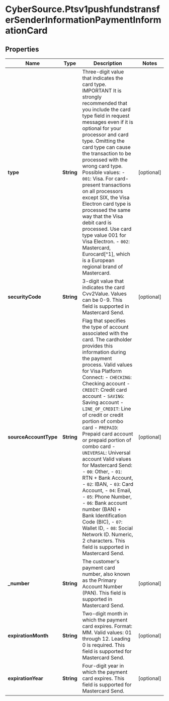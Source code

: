 # CyberSource.Ptsv1pushfundstransferSenderInformationPaymentInformationCard

## Properties
Name | Type | Description | Notes
------------ | ------------- | ------------- | -------------
**type** | **String** | Three-digit value that indicates the card type.  IMPORTANT It is strongly recommended that you include the card type field in request messages even if it is optional for your processor and card type. Omitting the card type can cause the transaction to be processed with the wrong card type.  Possible values:  - `001`: Visa. For card-present transactions on all processors except SIX, the Visa Electron card type is processed the same way that the Visa debit card is processed. Use card type value 001 for Visa Electron. - `002`: Mastercard, Eurocard[^1], which is a European regional brand of Mastercard.  | [optional] 
**securityCode** | **String** | 3-digit value that indicates the card Cvv2Value. Values can be 0-9.  This field is supported in Mastercard Send.  | [optional] 
**sourceAccountType** | **String** | Flag that specifies the type of account associated with the card. The cardholder provides this information during the payment process.  Valid values for Visa Platform Connect: - `CHECKING`: Checking account - `CREDIT`: Credit card account - `SAVING`: Saving account - `LINE_OF_CREDIT`: Line of credit or credit portion of combo card - `PREPAID`: Prepaid card account or prepaid portion of combo card - `UNIVERSAL`: Universal account  Valid values for Mastercard Send: - `00`: Other, - `01`: RTN + Bank Account, - `02`: IBAN, - `03`: Card Account, - `04`: Email, - `05`: Phone Number, - `06`: Bank account number (BAN) + Bank Identification Сode (BIC), - `07`: Wallet ID, - `08`: Social Network ID. Numeric, 2 characters.  This field is supported in Mastercard Send.  | [optional] 
**_number** | **String** | The customer's payment card number, also known as the Primary Account Number (PAN).  This field is supported in Mastercard Send.  | [optional] 
**expirationMonth** | **String** | Two-digit month in which the payment card expires.  Format: MM.  Valid values: 01 through 12. Leading 0 is required.  This field is supported for Mastercard Send.  | [optional] 
**expirationYear** | **String** | Four-digit year in which the payment card expires.  This field is supported for Mastercard Send.  | [optional] 


